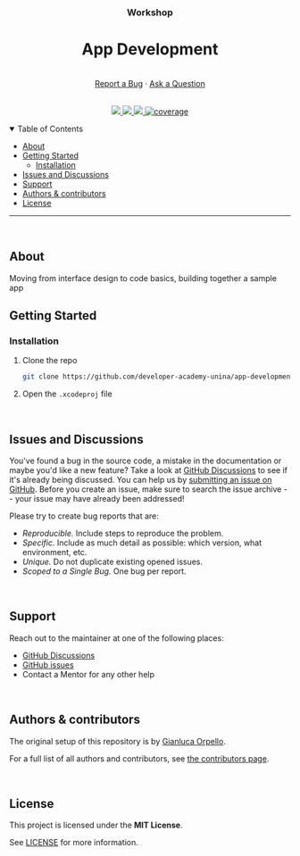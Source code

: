 <div align="center">
  <h3>Workshop</h3>
  <h1>App Development</h1>
  <br />
  <a href="https://github.com/developer-academy-unina/app-development-part-1/issues/new?assignees=&labels=bug&template=01_BUG_REPORT.md&title=bug%3A+">Report a Bug</a>
  ·
  <a href="https://github.com/developer-academy-unina/app-development-part-1/discussions">Ask a Question</a>
  
</div>
  <br />
<p align="center">
  <a href="#" alt="Version">
    <img src="https://img.shields.io/static/v1?label=Version&message=1.0.0&color=brightgreen" />
  </a>
  <a href="#" alt="XCode Version">
    <img src="https://img.shields.io/static/v1?label=XCode%20Version&message=14.0&color=brightgreen&logo=xcode" />
  </a>        
  <a href="#" alt="Swift Version">
    <img src="https://img.shields.io/static/v1?label=Swift%20Version&message=5.0&color=brightgreen&logo=swift" />
  </a>
  <a href="#" alt="Framework used">
    <img src="https://img.shields.io/static/v1?label=Framework%20used&message=SwiftUI&color=brightgreen&logo=swift"
            alt="coverage">
  </a>          
</p>

<details open="open">
<summary>Table of Contents</summary>

- [About](#about)
- [Getting Started](#getting-started)
  - [Installation](#installation)
- [Issues and Discussions](#issues-and-discussions)
- [Support](#support)
- [Authors & contributors](#authors--contributors)
- [License](#license)

</details>

---
<br />

## About

Moving from interface design to code basics, building together a sample app

## Getting Started

### Installation

1. Clone the repo

   ```sh
   git clone https://github.com/developer-academy-unina/app-development-part-1
   ```

2. Open the ```.xcodeproj``` file

<br />

## Issues and Discussions

You've found a bug in the source code, a mistake in the documentation or maybe you'd like a new feature? Take a look at [GitHub Discussions](https://github.com/developer-academy-unina/app-development-part-1/discussions) to see if it's already being discussed. You can help us by [submitting an issue on GitHub](https://github.com/developer-academy-unina/app-development-part-1/issues). Before you create an issue, make sure to search the issue archive -- your issue may have already been addressed!

Please try to create bug reports that are:

- _Reproducible._ Include steps to reproduce the problem.
- _Specific._ Include as much detail as possible: which version, what environment, etc.
- _Unique._ Do not duplicate existing opened issues.
- _Scoped to a Single Bug._ One bug per report.

<br />

## Support

Reach out to the maintainer at one of the following places:

- [GitHub Discussions](https://github.com/developer-academy-unina/app-development-part-1/discussions)
- [GitHub issues](https://github.com/developer-academy-unina/app-development-part-1/issues/new?assignees=&labels=question&template=04_SUPPORT_QUESTION.md&title=support%3A+)
- Contact a Mentor for any other help

<br />

## Authors & contributors

The original setup of this repository is by [Gianluca Orpello](https://github.com/gorpello).

For a full list of all authors and contributors, see [the contributors page](https://github.com/developer-academy-unina/app-development-part-1/contributors).

<br />

## License

This project is licensed under the **MIT License**.

See [LICENSE](LICENSE) for more information.
